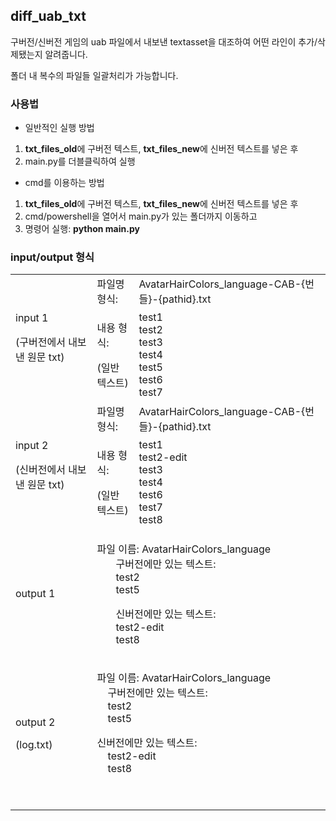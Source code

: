 ## diff\_uab\_txt

구버전/신버전 게임의 uab 파일에서 내보낸 textasset을 대조하여 어떤 라인이 추가/삭제됐는지 알려줍니다.

폴더 내 복수의 파일들 일괄처리가 가능합니다.

### 사용법

*   일반적인 실행 방법

1.  **txt\_files\_old**에 구버전 텍스트, **txt\_files\_new**에 신버전 텍스트를 넣은 후
2.  main.py를 더블클릭하여 실행

*   cmd를 이용하는 방법

1.  **txt\_files\_old**에 구버전 텍스트, **txt\_files\_new**에 신버전 텍스트를 넣은 후
2.  cmd/powershell을 열어서 main.py가 있는 폴더까지 이동하고
3.  명령어 실행: **python main.py**

### input/output 형식

<table><tbody><tr><td rowspan="2"><p>input 1</p><p>(구버전에서 내보낸 원문 txt)</p></td><td>파일명 형식:&nbsp;</td><td>AvatarHairColors_language-CAB-{번들}-{pathid}.txt</td></tr><tr><td><p>내용 형식:&nbsp;</p><p>(일반 텍스트)</p></td><td>test1<br>test2<br>test3<br>test4<br>test5<br>test6<br>test7</td></tr><tr><td rowspan="2"><p>input 2</p><p>(신버전에서 내보낸 원문 txt)</p></td><td>파일명 형식:&nbsp;</td><td>AvatarHairColors_language-CAB-{번들}-{pathid}.txt</td></tr><tr><td><p>내용 형식:&nbsp;</p><p>(일반 텍스트)</p></td><td>test1<br>test2-edit<br>test3<br>test4<br>test6<br>test7<br>test8</td></tr><tr><td>output 1</td><td colspan="2"><p>파일 이름: AvatarHairColors_language<br>&nbsp; &nbsp; &nbsp; &nbsp;구버전에만 있는 텍스트:<br>&nbsp; &nbsp; &nbsp; &nbsp;test2<br>&nbsp; &nbsp; &nbsp; &nbsp;test5</p><p>&nbsp; &nbsp; &nbsp; &nbsp;신버전에만 있는 텍스트:<br>&nbsp; &nbsp; &nbsp; &nbsp;test2-edit<br>&nbsp; &nbsp; &nbsp; &nbsp;test8</p></td></tr><tr><td><p>output 2</p><p>(log.txt)</p></td><td colspan="2"><p>파일 이름: AvatarHairColors_language<br>&nbsp; &nbsp; 구버전에만 있는 텍스트:<br>&nbsp; &nbsp; test2<br>&nbsp; &nbsp; test5</p><p>신버전에만 있는 텍스트:<br>&nbsp; &nbsp; test2-edit<br>&nbsp; &nbsp; test8</p><p>&nbsp;</p></td></tr></tbody></table>
